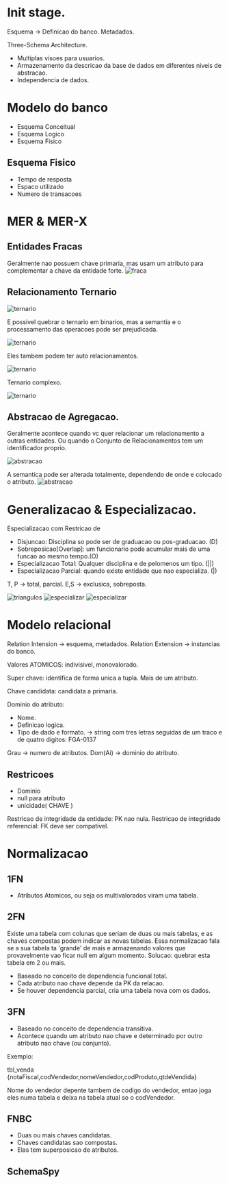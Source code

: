 # Init stage.

Esquema -> Definicao do banco. Metadados.

Three-Schema Architecture.

- Multiplas visoes para usuarios.
- Armazenamento da descricao da base de dados em diferentes niveis de abstracao.
- Independencia de dados.

# Modelo do banco

- Esquema Conceitual
- Esquema Logico
- Esquema Fisico

## Esquema Fisico

- Tempo de resposta
- Espaco utilizado
- Numero de transacoes

# MER & MER-X

## Entidades Fracas

Geralmente nao possuem chave primaria, mas usam um atributo para complementar a chave da entidade forte.
![fraca](images/entidade_fraca.png)


## Relacionamento Ternario

![ternario](images/ternario.png)

E possivel quebrar o ternario em binarios, mas a semantia e o processamento das operacoes pode ser prejudicada.

![ternario](images/ternario_quebrado_em_binarios.png)

Eles tambem podem ter auto relacionamentos.

![ternario](images/ternario_auto_relacionamento.png)

Ternario complexo.

![ternario](images/ternario_infernal.png)

## Abstracao de Agregacao.

Geralmente acontece quando vc quer relacionar um relacionamento a outras entidades. Ou quando o Conjunto de Relacionamentos tem um identificador proprio. 

![abstracao](images/abstracao_agregacao.png)

A semantica pode ser alterada totalmente, dependendo de onde e colocado o atributo. 
![abstracao](images/livro_texto_semantica.png)

# Generalizacao & Especializacao.

Especializacao com Restricao de 
- Disjuncao: Disciplina so pode ser de graduacao ou pos-graduacao. (D)
- Sobreposicao\[Overlap\]: um funcionario pode acumular mais de uma funcao ao mesmo tempo.(O)
- Especializacao Total: Qualquer disciplina e de pelomenos um tipo. (||)
- Especializacao Parcial: quando existe entidade que nao especializa. (|)

T, P -> total, parcial.
E,S -> exclusica, sobreposta.

![triangulos](images/exemplo_triangulos.png)
![especializar](images/quando_especializar.png)
![especializar](images/heranca_multipla.png)

# Modelo relacional

Relation Intension -> esquema, metadados.
Relation Extension -> instancias do banco.

Valores ATOMICOS: indivisivel, monovalorado.

Super chave: identifica de forma unica a tupla. Mais de um atributo.

Chave candidata: candidata a primaria.

Dominio do atributo:
- Nome.
- Definicao logica.
- Tipo de dado e formato. -> string com tres letras seguidas de um traco e de quatro digitos: FGA-0137

Grau -> numero de atributos.
Dom(Ai) -> dominio do atributo.
## Restricoes
- Dominio
- null para atributo
- unicidade( CHAVE )

Restricao de integridade da entidade: PK nao nula.
Restricao de integridade referencial: FK deve ser compativel.
# Normalizacao

## 1FN

- Atributos Atomicos, ou seja os multivalorados viram uma tabela.

## 2FN

Existe uma tabela com colunas que seriam de duas ou mais tabelas, e as chaves compostas podem indicar as novas tabelas.
Essa normalizacao fala se a sua tabela ta 'grande' de mais e armazenando valores que provavelmente vao ficar null em algum momento.
Solucao: quebrar esta tabela em 2 ou mais.

- Baseado no conceito de dependencia funcional total.
- Cada atributo nao chave depende da PK da relacao.
- Se houver dependencia parcial, cria uma tabela nova com os dados.

## 3FN

- Baseado no conceito de dependencia transitiva.
- Acontece quando um atributo nao chave e determinado por outro atributo nao chave (ou conjunto).

Exemplo: 

tbl\_venda {notaFiscal,codVendedor,nomeVendedor,codProduto,qtdeVendida}

Nome do vendedor depente tambem de codigo do vendedor, entao joga eles numa tabela e deixa na
tabela atual so o codVendedor.

## FNBC

- Duas ou mais chaves candidatas.
- Chaves candidatas sao compostas.
- Elas tem superposicao de atributos.

## SchemaSpy
